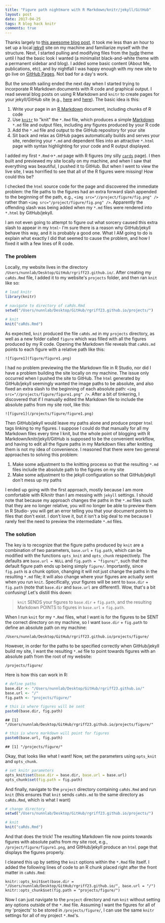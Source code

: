 ```yaml
---
title: "Figure path nightmare with R Markdown/knitr/jekyll/GitHub"
layout: post
date: 2017-04-25
tags: R blog hack knitr
comments: true
---
```


Thanks largely to [this awesome blog post](http://programminghistorian.org/lessons/building-static-sites-with-jekyll-github-pages), it took me less than an hour to set up a local [jekyll](https://jekyllrb.com/) site on my machine and familiarize myself with the structure. Next, I started pulling and modifying files from the [hyde](https://github.com/poole/hyde) theme until I had the basic look I wanted (a minimalist black-and-white theme with a permanent sidebar and blog). I added some basic content (About Me, publications, etc), and by nightfall I was happy enough with my new site to go live on [GitHub Pages](https://pages.github.com/). Not bad for a day's work. 

But the smooth sailing ended the next day when I started trying to incorporate R Markdown documents with R code and graphical output. I read several blog posts on using R Markdown and `knitr` to create pages for your jekyll/GitHub site (e.g., [here](https://rgriff23.github.io/) and [here](https://nicolewhite.github.io/2015/02/07/r-blogging-with-rmarkdown-knitr-jekyll.html)). The basic idea is this: 

1. Write your page in an [R Markdown](http://rmarkdown.rstudio.com/) document, including chunks of R code
2. Use [`knitr`](https://yihui.name/knitr/) to "knit" the `*.Rmd` file, which produces a simple [Markdown](http://www.markdowntutorial.com/) `*.md` file and output files, including any figures produced by your R code
3. Add the `*.md` file and output to the GitHub repository for your site
4. Sit back and relax as GitHub pages automatically builds and serves your site, rendering your `*.md` and dependent files into an attractive `*.html` page with syntax highlighting for your code and R output displayed.

I added my first `*.Rmd`->`*.md` page with R figures (my silly [`cards`](https://rgriff23.github.io/projects/caRds) page). I then built and previewed my site locally on my machine, and when I saw that everything was beautiful, I pushed it to GitHub. But when I went to view the live site, I was horrified to see that all of the R figures were missing! How could this be?

I checked the `html` source code for the page and discovered the immediate problem: the file paths to the figures had an extra forward slash appended to the beginning of the path, e.g., `<img src="//project/figure/fig.png" />` rather than `<img src="/project/figure/fig.png" />`. Apparently the offending slash was being added when my `*.md` files were rendered into `*.html` by GitHub/jekyll. 

I am not even going to attempt to figure out what sorcery caused this extra slash to appear in my `html`- I'm sure there is a reason why GitHub/jekyll behave this way, and it is probably a good one. What I AM going to do is explain what exactly I did that seemed to cause the problem, and how I fixed it with a few lines of R code.  

### The problem

Locally, my website lives in the directory `/Users/nunnlab/Desktop/GitHub/rgriff23.github.io/`. After creating my `caRds.Rmd` file, I added it to my website's `projects` folder, and then ran `knit` like so:


```r
# load knitr
library(knitr)

# navigate to directory of caRds.Rmd
setwd("/Users/nunnlab/Desktop/GitHub/rgriff23.github.io/projects/")

# knit
knit("caRds.Rmd")
```

As expected, `knit` produced the file `caRds.md` in my `projects` directory, as well as a new folder called `figure` which was filled with all the figures produced by my R code. Opening the Markdown file reveals that `caRds.md` points to each figure with a relative path like this:

```
![figure1](figure/figure1.png)
```

I had no problem previewing the the Markdown file in R Studio, nor did I have a problem building the site locally on my machine. The issue only occurred when I pushed the site to GitHub. The `html` generated by GitHub/jekyll seemingly wanted the image paths to be absolute, and also fixed an extra slash to the beginning of each absolute path: `<img src="//projects/figure/figure1.png" />`. After a bit of tinkering, I discovered that if I manually edited the Markdown file to include the absolute paths from my site root, like this:

```
![figure1](/projects/figure/figure1.png)
```

Then GitHub/jekyll would leave my paths alone and produce proper `html` tags linking to my figures. I suppose I could do that manually for all my Markdown files every time I knit, but the whole point of blogging with R Markdown/knitr/jekyll/GitHub is supposed to be the convenient workflow, and having to edit all the figure paths in my Markdown files after knitting them is not my idea of convenience. I reasoned that there were two general approaches to solving this problem:

1. Make some adjustment to the knitting process so that the resulting `*.md` files include the absolute path to the figures on my site
2. Make some adjustment to the jekyll configuration so that GitHub/jekyll don't mess up my paths

I ended up going with the first approach, mostly because I am more comfortable with R/knitr than I am messing with `jekyll` settings. I should note that because my approach changes the paths in the `*.md` files such that they are no longer relative, you will no longer be able to preview them in R Studio- you will get an error telling you that your document points to files that don't exist. I don't love it, but it isn't a big deal to me because I rarely feel the need to preview the intermediate `*.md` files.

### The solution

The key is to recognize that the figure paths produced by `knit` are a combination of two parameters, `base.url` + `fig.path`, which can be modified with the functions `opts_knit` and `opts_chunk` respectively. The defaults are `base.url = NULL` and `fig.path = "figure/"`, such that the default figure path ends up being simply `figure/`. Importantly, since `fig.path` is a chunk option, changing it will not just change the paths in the resulting `*.md` file; it will also change where your figures are actually sent when you run `knit`. Specifically, your figures will be sent to `base.dir` + `fig.path` (note that `base.dir` and `base.url` are different!). Wow, that's a bit confusing! Let's distill this down:

> `knit` SENDS your figures to `base.dir` + `fig.path`, and the resulting Markdown POINTS to figures in `base.url` + `fig.path`. 

When I run `knit` for my `*.Rmd` files, what I want is for the figures to be SENT the correct directory on my machine, so I want `base.dir` + `fig.path` to define an absolute path on my machine:

`/Users/nunnlab/Desktop/GitHub/rgriff23.github.io/projects/figure/`

However, in order for the paths to be specified correctly when GitHub/jekyll build my site, I want the resulting `*.md` file to point towards figures with an absolute path from the root of my website:

`/projects/figure/`

Here is how this can work in R:


```r
# define paths
base.dir <- "/Users/nunnlab/Desktop/GitHub/rgriff23.github.io/"
base.url <- "/"
fig.path <- "projects/figure/"

# this is where figures will be sent
paste0(base.dir, fig.path)
```

```
## [1] "/Users/nunnlab/Desktop/GitHub/rgriff23.github.io/projects/figure/"
```

```r
# this is where markdown will point for figures
paste0(base.url, fig.path)
```

```
## [1] "/projects/figure/"
```

Okay, that looks like what I want! Now, set the parameters using `opts_knit` and `opts_chunk`.


```r
# set knitr parameters
opts_knit$set(base.dir = base.dir, base.url = base.url)
opts_chunk$set(fig.path = fig.path) 
```

And finally, navigate to the `project` directory containing `caRds.Rmd` and run `knit` (this ensures that `knit` sends `caRds.md` to the same directory as `caRds.Rmd`, which is what I want)


```r
# change directory
setwd("/Users/nunnlab/Desktop/GitHub/rgriff23.github.io/projects/")

# knit
knit("caRds.Rmd") 
```

And that does the trick! The resulting Markdown file now points towards figures with absolute paths from my site root, e.g., `/project/figure/figure1.png`, and GitHub/jekyll produce an `html` page that displays the figures properly.

I cleaned this up by setting the `knit` options within the `*.Rmd` file itself. I added the following lines of code to an R chunk placed right after the front matter in `caRds.Rmd`:

```
knitr::opts_knit$set(base.dir = "/Users/nunnlab/Desktop/GitHub/rgriff23.github.io/", base.url = "/")
knitr::opts_chunk$set(fig.path = "projects/figure/")
```

Now I can just navigate to the `project` directory and run `knit` without setting any options outside of the `*.Rmd` file. Assuming I want the figures for all of my 'projects' to be stored in `/projects/figure/`, I can use the same `knitr` settings for all of my project `*.Rmd`'s. 
